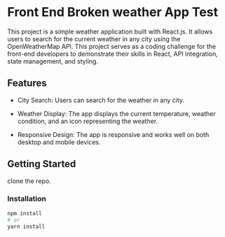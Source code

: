 # Front End Broken weather App Test

This project is a simple weather application built with React.js. It allows users to search for the current weather in any city using the OpenWeatherMap API. This project serves as a coding challenge for the front-end developers to demonstrate their skills in React, API integration, state management, and styling.

## Features

- City Search: Users can search for the weather in any city.

- Weather Display: The app displays the current temperature, weather condition, and an icon  representing the weather.

- Responsive Design: The app is responsive and works well on both desktop and mobile devices.

## Getting Started
 clone the repo.

### Installation


 ```bash
npm install
# or
yarn install
 ```

